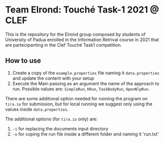 # Team Elrond: Touché Task-1 2021 @ CLEF
This is the repository for the Elrond group composed by students of University of Padua enrolled in the Information Retrival course in 2021 that are partecipanting in the Clef Touché Task1 competition.

## How to use
1. Create a copy of the `example.properties` file naming it `data.properties` and update the content with your setup
2. Execute the Main passing as an argument the name of the approach to run.
Possible values are: `SimpleRun`, `KRun`, `TaskBodyRun`, `OpenNlpRun`.
   
There are some additional option needed for running the program on `tira.io` for submission, but for local running we suggest only using the values inside `data.properties`.

The additional options (for `tira.io` only) are:  
1. `-i` for replacing the documents input directory  
2. `-o` for coping the run file inside a different folder and naming it 'run.txt'